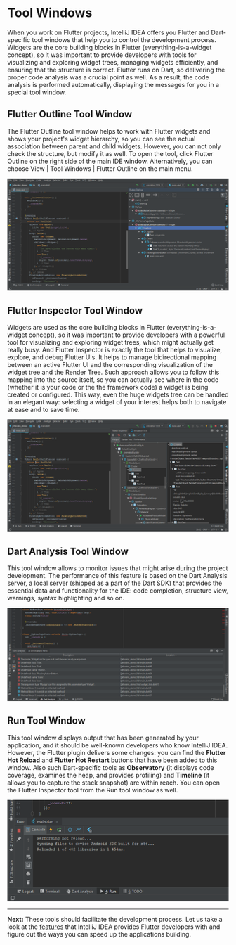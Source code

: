 # Tool Windows

When you work on Flutter projects, IntelliJ IDEA offers you Flutter and Dart-specific tool windows that help you to control the 
development process. Widgets are the core building blocks in Flutter (everything-is-a-widget concept), so it was important to provide 
developers with tools for visualizing and exploring widget trees, managing widgets efficiently, and ensuring that the structure is 
correct. Flutter runs on Dart, so delivering the proper code analysis was a crucial point as well. As a result, the code analysis is 
performed automatically, displaying the messages for you in a special tool window.

## Flutter Outline Tool Window

The Flutter Outline tool window helps to work with Flutter widgets and shows your project's widget hierarchy, so you can see the actual 
association between parent and child widgets. However, you can not only check the structure, but modify it as well. To open the 
tool, click Flutter Outline on the right side of the main IDE window. Alternatively, you can choose View | Tool Windows | Flutter Outline 
on the main menu.

![Flutter Outline Tool Window](https://github.com/straw-wave/draft/blob/master/img/2_outline_tool_window.png)

## Flutter Inspector Tool Window 

Widgets are used as the core building blocks in Flutter (everything-is-a-widget concept), so it was important to provide developers with 
a powerful tool for visualizing and exploring widget trees, which might actually get really busy. And Flutter Inspector is exactly the 
tool that helps to visualize, explore, and debug Flutter UIs. It helps to manage bidirectional mapping between an active Flutter UI and 
the corresponding visualization of the widget tree and the Render Tree. Such approach allows you to follow this mapping into the source 
itself, so you can actually see where in the code (whether it is your code or the the framework code) a widget is being created or 
configured. This way, even the huge widgets tree can be handled in an elegant way: selecting a widget of your interest helps both to 
navigate at ease and to save time.

![Flutter Inspector Tool Window](https://github.com/straw-wave/draft/blob/master/img/2_inspector_tool_window.png)

## Dart Analysis Tool Window

This tool window allows to monitor issues that might arise during the project development. The performance of this feature is based on 
the Dart Analysis server, a local server (shipped as a part of the Dart SDK) that provides the essential data and functionality for the
IDE: code completion, structure view, warnings, syntax highlighting and so on.

![Dart Analysis Tool Window](https://github.com/straw-wave/draft/blob/master/img/dart_analysis_tool_window.png)

## Run Tool Window

This tool window displays output that has been generated by your application, and it should be well-known developers who know 
IntelliJ IDEA. However, the Flutter plugin delivers some changes: you can find the **Flutter Hot Reload** and **Flutter Hot Restart** 
buttons that have been added to this window. Also such Dart-specific tools as **Observatory** (it displays code coverage, examines the 
heap, and provides profiling) and **Timeline** (it allows you to capture the stack snapshot) are within reach. You can open the Flutter 
Inspector tool from the Run tool window as well.

![Run Tool Window](https://github.com/straw-wave/draft/blob/master/img/run_tool_window.png)

---

**Next:** These tools should facilitate the development process. Let us take a look at the [features](https://github.com/straw-wave/draft/blob/master/content/working-on-flutter-code.md) that IntelliJ IDEA provides Flutter developers with and figure out the ways you can speed up the applications building.
